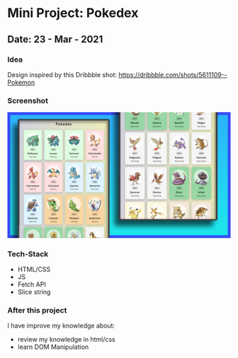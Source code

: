 # Mini Project: Pokedex

## Date: 23 - Mar - 2021

### Idea

Design inspired by this Dribbble shot: https://dribbble.com/shots/5611109--Pokemon

### Screenshot

<img src="./template-project-img.png" alt="screenshot"/>

### Tech-Stack

- HTML/CSS
- JS
- Fetch API
- Slice string

### After this project

I have improve my knowledge about:

- review my knowledge in html/css
- learn DOM Manipulation
